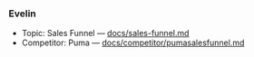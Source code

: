 ### Evelin
- Topic: Sales Funnel — [docs/sales-funnel.md](docs/sales-funnel.md)
- Competitor: Puma — [docs/competitor/pumasalesfunnel.md](docs/competitor/pumasalesfunnel.md)
